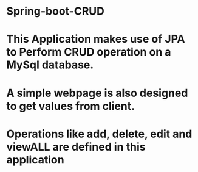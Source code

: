 # Spring-boot-CRUD

# This Application makes use of JPA to Perform CRUD operation on a MySql database.
# A simple webpage is also designed to get values from client.
# Operations like add, delete, edit and viewALL are defined in this application
